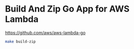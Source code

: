 
# Build And Zip Go App for AWS Lambda
https://github.com/aws/aws-lambda-go

```bash
make build-zip
```

